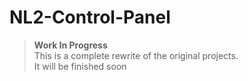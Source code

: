 # NL2-Control-Panel

> **Work In Progress**<br/>
> This is a complete rewrite of the original projects.<br/>
> It will be finished soon
